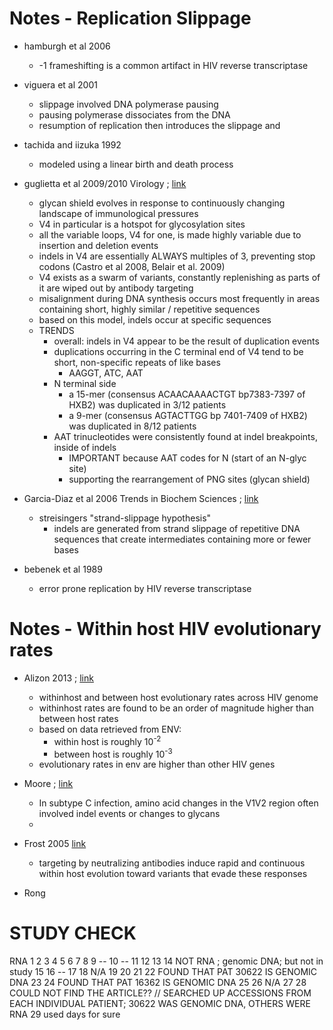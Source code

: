 # Notes - Replication Slippage 

- hamburgh et al 2006 
    - -1 frameshifting is a common artifact in HIV reverse transcriptase 

- viguera et al 2001
    - slippage involved DNA polymerase pausing 
    - pausing polymerase dissociates from the DNA 
    - resumption of replication then introduces the slippage and 

- tachida and iizuka 1992 
    - modeled using a linear birth and death process 

- guglietta et al 2009/2010 Virology     ;   [link](https://reader.elsevier.com/reader/sd/pii/S0042682209008150?token=2E6D3FB76CC6164C1F79D1757C0D12649BD17CE86D0210B6AC4C48CE380FC3F39698625FE5D3D06BB9E49C5D68C8AB93)
    - glycan shield evolves in response to continuously changing landscape of immunological pressures
    - V4 in particular is a hotspot for glycosylation sites 
    - all the variable loops, V4 for one, is made highly variable due to insertion and deletion events 
    - indels in V4 are essentially ALWAYS multiples of 3, preventing stop codons (Castro et al 2008, Belair et al. 2009)
    - V4 exists as a swarm of variants, constantly replenishing as parts of it are wiped out by antibody targeting 
    - misalignment during DNA synthesis occurs most frequently in areas containing short, highly similar / repetitive sequences 
    - based on this model, indels occur at specific sequences 
    - TRENDS 
        - overall: indels in V4 appear to be the result of duplication events 
        - duplications occurring in the C terminal end of V4 tend to be short, non-specific repeats of like bases
            - AAGGT, ATC, AAT  
        - N terminal side 
            - a 15-mer (consensus ACAACAAAACTGT  bp7383-7397 of HXB2) was duplicated in 3/12 patients 
            - a 9-mer (consensus AGTACTTGG bp 7401-7409 of HXB2) was duplicated in 8/12 patients 
        - AAT trinucleotides were consistently found at indel breakpoints, inside of indels
            - IMPORTANT because AAT codes for N (start of an N-glyc site)
            - supporting the rearrangement of PNG sites (glycan shield)
        
        
- Garcia-Diaz et al 2006 Trends in Biochem Sciences    ; [link](https://www.sciencedirect.com/science/article/pii/S0968000406000582)
    - streisingers "strand-slippage hypothesis" 
        - indels are generated from strand slippage of repetitive DNA sequences that create intermediates containing more or fewer bases 




- bebenek et al 1989 
    - error prone replication by HIV reverse transcriptase 


# Notes - Within host HIV evolutionary rates 

- Alizon 2013 ; [link](https://retrovirology.biomedcentral.com/articles/10.1186/1742-4690-10-49)
    - withinhost and between host evolutionary rates across HIV genome 
    - withinhost rates are found to be an order of magnitude higher than between host rates 
    - based on data retrieved from ENV:
        - within host is roughly 10<sup>-2 </sup>
        - between host is roughly 10<sup>-3</sup>
    - evolutionary rates in env are higher than other HIV genes 
- Moore ; [link](https://journals.plos.org/plospathogens/article?id=10.1371/journal.ppat.1000598)
    - In subtype C infection, amino acid changes in the V1V2 region often involved indel events or changes to glycans 
    - 
- Frost 2005 [link](https://www.pnas.org/content/pnas/102/51/18514.full.pdf)
    - targeting by neutralizing antibodies induce rapid and continuous within host evolution toward variants that evade these responses

- Rong 



# STUDY CHECK  

RNA
1
2
3
4
5
6
7
8
9 -- 
10 -- 
11
12
13
14 NOT RNA ; genomic DNA; but not in study 
15
16 -- 
17
18 N/A 
19 
20
21
22 FOUND THAT PAT 30622 IS GENOMIC DNA
23 
24 FOUND THAT PAT 16362 IS GENOMIC DNA 
25
26 N/A
27 
28 COULD NOT FIND THE ARTICLE?? // SEARCHED UP ACCESSIONS FROM EACH INDIVIDUAL PATIENT; 30622 WAS GENOMIC DNA, OTHERS WERE RNA 
29 used days for sure





